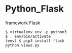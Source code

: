 # Python_Flask

framework Flask

````
$ virtualenv env -p python3
$ . env/bin/activate
(env) $ pip3 install flask
python views.py

````
